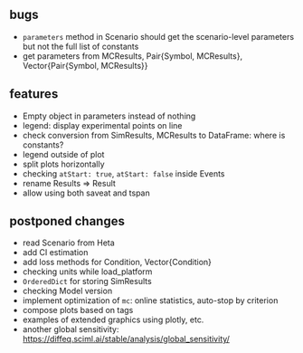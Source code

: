 ## bugs

- `parameters` method in Scenario should get the scenario-level parameters but not the full list of constants
- get parameters from MCResults, Pair{Symbol, MCResults}, Vector{Pair{Symbol, MCResults}}

## features

- Empty object in parameters instead of nothing
- legend: display experimental points on line
- check conversion from SimResults, MCResults to DataFrame: where is constants?
- legend outside of plot
- split plots horizontally
- checking `atStart: true`, `atStart: false` inside Events
- rename Results => Result
- allow using both saveat and tspan

## postponed changes

- read Scenario from Heta
- add CI estimation
- add loss methods for Condition, Vector{Condition}
- checking units while load_platform
- `OrderedDict` for storing SimResults
- checking Model version
- implement optimization of `mc`: online statistics, auto-stop by criterion
- compose plots based on tags
- examples of extended graphics using plotly, etc.
- another global sensitivity: https://diffeq.sciml.ai/stable/analysis/global_sensitivity/
